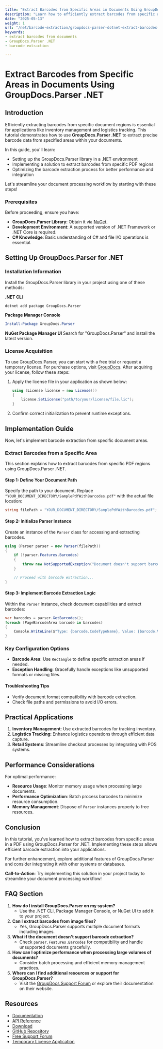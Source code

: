 ```yaml
---
title: "Extract Barcodes from Specific Areas in Documents Using GroupDocs.Parser .NET"
description: "Learn how to efficiently extract barcodes from specific areas of PDFs using GroupDocs.Parser for .NET. Follow this guide to integrate barcode extraction into your applications."
date: "2025-05-13"
weight: 1
url: "/net/barcode-extraction/groupdocs-parser-dotnet-extract-barcodes-specific-areas/"
keywords:
- extract barcodes from documents
- GroupDocs.Parser .NET
- barcode extraction

---
```



# Extract Barcodes from Specific Areas in Documents Using GroupDocs.Parser .NET

## Introduction

Efficiently extracting barcodes from specific document regions is essential for applications like inventory management and logistics tracking. This tutorial demonstrates how to use **GroupDocs.Parser .NET** to extract precise barcode data from specified areas within your documents.

In this guide, you'll learn:
- Setting up the GroupDocs.Parser library in a .NET environment
- Implementing a solution to extract barcodes from specific PDF regions
- Optimizing the barcode extraction process for better performance and integration

Let's streamline your document processing workflow by starting with these steps!

### Prerequisites

Before proceeding, ensure you have:
- **GroupDocs.Parser Library**: Obtain it via [NuGet](https://www.nuget.org/packages/GroupDocs.Parser).
- **Development Environment**: A supported version of .NET Framework or .NET Core is required.
- **C# Knowledge**: Basic understanding of C# and file I/O operations is essential.

## Setting Up GroupDocs.Parser for .NET

### Installation Information

Install the GroupDocs.Parser library in your project using one of these methods:

**.NET CLI**
```bash
dotnet add package GroupDocs.Parser
```

**Package Manager Console**
```powershell
Install-Package GroupDocs.Parser
```

**NuGet Package Manager UI**
Search for "GroupDocs.Parser" and install the latest version.

### License Acquisition

To use GroupDocs.Parser, you can start with a free trial or request a temporary license. For purchase options, visit [GroupDocs](https://purchase.groupdocs.com/). After acquiring your license, follow these steps:
1. Apply the license file in your application as shown below:
   ```csharp
   using (License license = new License())
   {
       license.SetLicense("path/to/your/license/file.lic");
   }
   ```
2. Confirm correct initialization to prevent runtime exceptions.

## Implementation Guide

Now, let's implement barcode extraction from specific document areas.

### Extract Barcodes from a Specific Area

This section explains how to extract barcodes from specific PDF regions using GroupDocs.Parser .NET.

#### Step 1: Define Your Document Path

Specify the path to your document. Replace `"YOUR_DOCUMENT_DIRECTORY/SamplePdfWithBarcodes.pdf"` with the actual file location:
```csharp
string filePath = "YOUR_DOCUMENT_DIRECTORY/SamplePdfWithBarcodes.pdf";
```

#### Step 2: Initialize Parser Instance

Create an instance of the `Parser` class for accessing and extracting barcodes.
```csharp
using (Parser parser = new Parser(filePath))
{
    if (!parser.Features.Barcodes)
    {
        throw new NotSupportedException("Document doesn't support barcode extraction.");
    }

    // Proceed with barcode extraction...
}
```

#### Step 3: Implement Barcode Extraction Logic

Within the `Parser` instance, check document capabilities and extract barcodes:
```csharp
var barcodes = parser.GetBarcodes();
foreach (PageBarcodeArea barcode in barcodes)
{
    Console.WriteLine($"Type: {barcode.CodeTypeName}, Value: {barcode.Value}");
}
```

### Key Configuration Options

- **Barcode Area**: Use `Rectangle` to define specific extraction areas if needed.
- **Exception Handling**: Gracefully handle exceptions like unsupported formats or missing files.

#### Troubleshooting Tips

- Verify document format compatibility with barcode extraction.
- Check file paths and permissions to avoid I/O errors.

## Practical Applications

1. **Inventory Management**: Use extracted barcodes for tracking inventory.
2. **Logistics Tracking**: Enhance logistics operations through efficient data capture.
3. **Retail Systems**: Streamline checkout processes by integrating with POS systems.

## Performance Considerations

For optimal performance:
- **Resource Usage**: Monitor memory usage when processing large documents.
- **Performance Optimization**: Batch process barcodes to minimize resource consumption.
- **Memory Management**: Dispose of `Parser` instances properly to free resources.

## Conclusion

In this tutorial, you've learned how to extract barcodes from specific areas in a PDF using GroupDocs.Parser for .NET. Implementing these steps allows efficient barcode extraction into your applications.

For further enhancement, explore additional features of GroupDocs.Parser and consider integrating it with other systems or databases.

**Call-to-Action**: Try implementing this solution in your project today to streamline your document processing workflow!

## FAQ Section

1. **How do I install GroupDocs.Parser on my system?**
   - Use the .NET CLI, Package Manager Console, or NuGet UI to add it to your project.
2. **Can I extract barcodes from image files?**
   - Yes, GroupDocs.Parser supports multiple document formats including images.
3. **What if the document doesn't support barcode extraction?**
   - Check `parser.Features.Barcodes` for compatibility and handle unsupported documents gracefully.
4. **How can I optimize performance when processing large volumes of documents?**
   - Consider batch processing and efficient memory management practices.
5. **Where can I find additional resources or support for GroupDocs.Parser?**
   - Visit the [GroupDocs Support Forum](https://forum.groupdocs.com/c/parser/10) or explore their documentation on their website.

## Resources
- [Documentation](https://docs.groupdocs.com/parser/net/)
- [API Reference](https://reference.groupdocs.com/parser/net)
- [Download](https://releases.groupdocs.com/parser/net/)
- [GitHub Repository](https://github.com/groupdocs-parser/GroupDocs.Parser-for-.NET)
- [Free Support Forum](https://forum.groupdocs.com/c/parser/10)
- [Temporary License Application](https://purchase.groupdocs.com/temporary-license/)
